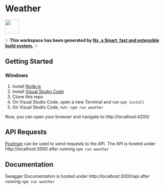# Weather

<a alt="Nx logo" href="https://nx.dev" target="_blank" rel="noreferrer"><img src="https://raw.githubusercontent.com/nrwl/nx/master/images/nx-logo.png" width="45"></a>

✨ **This workspace has been generated by [Nx, a Smart, fast and extensible build system.](https://nx.dev)** ✨

## Getting Started
### Windows

 1.	Install [Node.js](https://nodejs.org/en)
 2. Install [Visual Studio Code](https://code.visualstudio.com)
 3. Clone this repo
 4.	On Visual Studio Code, open a new Terminal and run  `npm install`
 5.	On Visual Studio Code, run : `npm run weather`

Now, you can open your browser and navigate to http://localhost:4200/

## API Requests
[Postman](https://www.postman.com) can be used to send requests to the API.
The API is hosted under http://localhost:3000 after running `npm run weather`

## Documentation
Swagger Documentation is hosted under http://localhost:3000/api after running `npm run weather`
